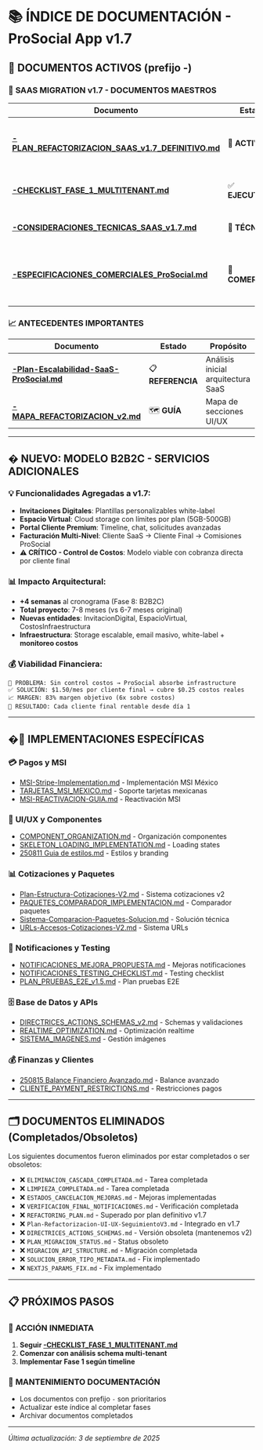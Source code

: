# 📚 ÍNDICE DE DOCUMENTACIÓN - ProSocial App v1.7

## 🎯 **DOCUMENTOS ACTIVOS** (prefijo -)

### 🚀 **SAAS MIGRATION v1.7 - DOCUMENTOS MAESTROS**

| Documento                                                                                            | Estado            | Propósito                                             |
| ---------------------------------------------------------------------------------------------------- | ----------------- | ----------------------------------------------------- |
| **[-PLAN_REFACTORIZACION_SAAS_v1.7_DEFINITIVO.md](./-PLAN_REFACTORIZACION_SAAS_v1.7_DEFINITIVO.md)** | 🎯 **ACTIVO**     | Roadmap completo **10 fases** (7-8 meses) **+ B2B2C** |
| **[-CHECKLIST_FASE_1_MULTITENANT.md](./-CHECKLIST_FASE_1_MULTITENANT.md)**                           | ✅ **EJECUTABLE** | Checklist Fase 1 (3 semanas) + nuevas entidades       |
| **[-CONSIDERACIONES_TECNICAS_SAAS_v1.7.md](./-CONSIDERACIONES_TECNICAS_SAAS_v1.7.md)**               | 🔧 **TÉCNICO**    | Arquitectura + implementación Sistema Anexo           |
| **[-ESPECIFICACIONES_COMERCIALES_ProSocial.md](./-ESPECIFICACIONES_COMERCIALES_ProSocial.md)**       | 💼 **COMERCIAL**  | **Specs completas para área comercial y estudios mercado** |

### 📈 **ANTECEDENTES IMPORTANTES**

| Documento                                                                            | Estado            | Propósito                          |
| ------------------------------------------------------------------------------------ | ----------------- | ---------------------------------- |
| **[-Plan-Escalabilidad-SaaS-ProSocial.md](./-Plan-Escalabilidad-SaaS-ProSocial.md)** | 📋 **REFERENCIA** | Análisis inicial arquitectura SaaS |
| **[-MAPA_REFACTORIZACION_v2.md](./-MAPA_REFACTORIZACION_v2.md)**                     | 🗺️ **GUÍA**       | Mapa de secciones UI/UX            |

---

## � **NUEVO: MODELO B2B2C - SERVICIOS ADICIONALES**

### 💡 **Funcionalidades Agregadas a v1.7:**

- **Invitaciones Digitales**: Plantillas personalizables white-label
- **Espacio Virtual**: Cloud storage con límites por plan (5GB-500GB)
- **Portal Cliente Premium**: Timeline, chat, solicitudes avanzadas
- **Facturación Multi-Nivel**: Cliente SaaS → Cliente Final → Comisiones ProSocial
- **⚠️ CRÍTICO - Control de Costos**: Modelo viable con cobranza directa por cliente final

### 📊 **Impacto Arquitectural:**

- **+4 semanas** al cronograma (Fase 8: B2B2C)
- **Total proyecto**: 7-8 meses (vs 6-7 meses original)
- **Nuevas entidades**: InvitacionDigital, EspacioVirtual, CostosInfraestructura
- **Infraestructura**: Storage escalable, email masivo, white-label + **monitoreo costos**

### 💰 **Viabilidad Financiera:**

```
🚨 PROBLEMA: Sin control costos → ProSocial absorbe infrastructure
✅ SOLUCIÓN: $1.50/mes por cliente final → cubre $0.25 costos reales
📈 MARGEN: 83% margen objetivo (6x sobre costos)
🎯 RESULTADO: Cada cliente final rentable desde día 1
```

---

## �🔧 **IMPLEMENTACIONES ESPECÍFICAS**

### 💳 **Pagos y MSI**

- [MSI-Stripe-Implementation.md](./MSI-Stripe-Implementation.md) - Implementación MSI México
- [TARJETAS_MSI_MEXICO.md](./TARJETAS_MSI_MEXICO.md) - Soporte tarjetas mexicanas
- [MSI-REACTIVACION-GUIA.md](./MSI-REACTIVACION-GUIA.md) - Reactivación MSI

### 🎨 **UI/UX y Componentes**

- [COMPONENT_ORGANIZATION.md](./COMPONENT_ORGANIZATION.md) - Organización componentes
- [SKELETON_LOADING_IMPLEMENTATION.md](./SKELETON_LOADING_IMPLEMENTATION.md) - Loading states
- [250811 Guia de estilos.md](./250811%20Guia%20de%20estilos.md) - Estilos y branding

### 📊 **Cotizaciones y Paquetes**

- [Plan-Estructura-Cotizaciones-V2.md](./Plan-Estructura-Cotizaciones-V2.md) - Sistema cotizaciones v2
- [PAQUETES_COMPARADOR_IMPLEMENTACION.md](./PAQUETES_COMPARADOR_IMPLEMENTACION.md) - Comparador paquetes
- [Sistema-Comparacion-Paquetes-Solucion.md](./Sistema-Comparacion-Paquetes-Solucion.md) - Solución técnica
- [URLs-Accesos-Cotizaciones-V2.md](./URLs-Accesos-Cotizaciones-V2.md) - Sistema URLs

### 🔔 **Notificaciones y Testing**

- [NOTIFICACIONES_MEJORA_PROPUESTA.md](./NOTIFICACIONES_MEJORA_PROPUESTA.md) - Mejoras notificaciones
- [NOTIFICACIONES_TESTING_CHECKLIST.md](./NOTIFICACIONES_TESTING_CHECKLIST.md) - Testing checklist
- [PLAN_PRUEBAS_E2E_v1.5.md](./PLAN_PRUEBAS_E2E_v1.5.md) - Plan pruebas E2E

### 🗄️ **Base de Datos y APIs**

- [DIRECTRICES_ACTIONS_SCHEMAS_v2.md](./DIRECTRICES_ACTIONS_SCHEMAS_v2.md) - Schemas y validaciones
- [REALTIME_OPTIMIZATION.md](./REALTIME_OPTIMIZATION.md) - Optimización realtime
- [SISTEMA_IMAGENES.md](./SISTEMA_IMAGENES.md) - Gestión imágenes

### 💰 **Finanzas y Clientes**

- [250815 Balance Financiero Avanzado.md](./250815%20Balance%20Financiero%20Avanzado.md) - Balance avanzado
- [CLIENTE_PAYMENT_RESTRICTIONS.md](./CLIENTE_PAYMENT_RESTRICTIONS.md) - Restricciones pagos

---

## 🗂️ **DOCUMENTOS ELIMINADOS** (Completados/Obsoletos)

Los siguientes documentos fueron eliminados por estar completados o ser obsoletos:

- ❌ `ELIMINACION_CASCADA_COMPLETADA.md` - Tarea completada
- ❌ `LIMPIEZA_COMPLETADA.md` - Tarea completada
- ❌ `ESTADOS_CANCELACION_MEJORAS.md` - Mejoras implementadas
- ❌ `VERIFICACION_FINAL_NOTIFICACIONES.md` - Verificación completada
- ❌ `REFACTORING_PLAN.md` - Superado por plan definitivo v1.7
- ❌ `Plan-Refactorizacion-UI-UX-SeguimientoV3.md` - Integrado en v1.7
- ❌ `DIRECTRICES_ACTIONS_SCHEMAS.md` - Versión obsoleta (mantenemos v2)
- ❌ `PLAN_MIGRACION_STATUS.md` - Status obsoleto
- ❌ `MIGRACION_API_STRUCTURE.md` - Migración completada
- ❌ `SOLUCION_ERROR_TIPO_METADATA.md` - Fix implementado
- ❌ `NEXTJS_PARAMS_FIX.md` - Fix implementado

---

## 📋 **PRÓXIMOS PASOS**

### 🎯 **ACCIÓN INMEDIATA**

1. **Seguir [-CHECKLIST_FASE_1_MULTITENANT.md](./-CHECKLIST_FASE_1_MULTITENANT.md)**
2. **Comenzar con análisis schema multi-tenant**
3. **Implementar Fase 1 según timeline**

### 🔄 **MANTENIMIENTO DOCUMENTACIÓN**

- Los documentos con prefijo `-` son prioritarios
- Actualizar este índice al completar fases
- Archivar documentos completados

---

_Última actualización: 3 de septiembre de 2025_
